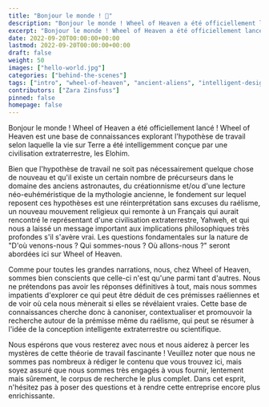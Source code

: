 ```yaml
---
title: "Bonjour le monde ! 👋"
description: "Bonjour le monde ! Wheel of Heaven a été officiellement lancé ! Wheel of Heaven est une base de connaissances explorant l'hypothèse de travail selon laquelle la vie sur Terre a été intelligemment conçue par une civilisation extraterrestre, les Elohim."
excerpt: "Bonjour le monde ! Wheel of Heaven a été officiellement lancé ! Wheel of Heaven est une base de connaissances explorant l'hypothèse de travail selon laquelle la vie sur Terre a été intelligemment conçue par une civilisation extraterrestre, les Elohim."
date: 2022-09-20T00:00:00+00:00
lastmod: 2022-09-20T00:00:00+00:00
draft: false
weight: 50
images: ["hello-world.jpg"]
categories: ["behind-the-scenes"]
tags: ["intro", "wheel-of-heaven", "ancient-aliens", "intelligent-design", "raëlisme"]
contributors: ["Zara Zinsfuss"]
pinned: false
homepage: false
---
```


Bonjour le monde ! Wheel of Heaven a été officiellement lancé ! Wheel of Heaven est une base de connaissances explorant l'hypothèse de travail selon laquelle la vie sur Terre a été intelligemment conçue par une civilisation extraterrestre, les Elohim.

Bien que l'hypothèse de travail ne soit pas nécessairement quelque chose de nouveau et qu'il existe un certain nombre de précurseurs dans le domaine des anciens astronautes, du créationnisme et/ou d'une lecture néo-euhéméristique de la mythologie ancienne, le fondement sur lequel reposent ces hypothèses est une réinterprétation sans excuses du raélisme, un nouveau mouvement religieux qui remonte à un Français qui aurait rencontré le représentant d'une civilisation extraterrestre, Yahweh, et qui nous a laissé un message important aux implications philosophiques très profondes s'il s'avère vrai. Les questions fondamentales sur la nature de "D'où venons-nous ? Qui sommes-nous ? Où allons-nous ?" seront abordées ici sur Wheel of Heaven.

Comme pour toutes les grandes narrations, nous, chez Wheel of Heaven, sommes bien conscients que celle-ci n'est qu'une parmi tant d'autres. Nous ne prétendons pas avoir les réponses définitives à tout, mais nous sommes impatients d'explorer ce qui peut être déduit de ces prémisses raéliennes et de voir où cela nous mènerait si elles se révélaient vraies. Cette base de connaissances cherche donc à canoniser, contextualiser et promouvoir la recherche autour de la prémisse même du raélisme, qui peut se résumer à l'idée de la conception intelligente extraterrestre ou scientifique.

Nous espérons que vous resterez avec nous et nous aiderez à percer les mystères de cette théorie de travail fascinante ! Veuillez noter que nous ne sommes pas nombreux à rédiger le contenu que vous trouvez ici, mais soyez assuré que nous sommes très engagés à vous fournir, lentement mais sûrement, le corpus de recherche le plus complet. Dans cet esprit, n'hésitez pas à poser des questions et à rendre cette entreprise encore plus enrichissante.
